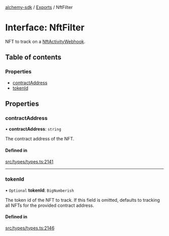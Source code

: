 [alchemy-sdk](../README.md) / [Exports](../modules.md) / NftFilter

# Interface: NftFilter

NFT to track on a [NftActivityWebhook](NftActivityWebhook.md).

## Table of contents

### Properties

- [contractAddress](NftFilter.md#contractaddress)
- [tokenId](NftFilter.md#tokenid)

## Properties

### contractAddress

• **contractAddress**: `string`

The contract address of the NFT.

#### Defined in

[src/types/types.ts:2141](https://github.com/alchemyplatform/alchemy-sdk-js/blob/dc20ee4/src/types/types.ts#L2141)

___

### tokenId

• `Optional` **tokenId**: `BigNumberish`

The token id of the NFT to track. If this field is omitted, defaults to
tracking all NFTs for the provided contract address.

#### Defined in

[src/types/types.ts:2146](https://github.com/alchemyplatform/alchemy-sdk-js/blob/dc20ee4/src/types/types.ts#L2146)
